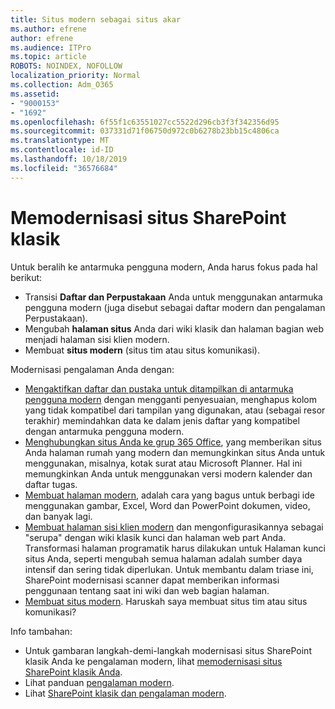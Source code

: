 ```yaml
---
title: Situs modern sebagai situs akar
ms.author: efrene
author: efrene
ms.audience: ITPro
ms.topic: article
ROBOTS: NOINDEX, NOFOLLOW
localization_priority: Normal
ms.collection: Adm_O365
ms.assetid:
- "9000153"
- "1692"
ms.openlocfilehash: 6f55f1c63551027cc5522d296cb3f3f342356d95
ms.sourcegitcommit: 037331d71f06750d972c0b6278b23bb15c4806ca
ms.translationtype: MT
ms.contentlocale: id-ID
ms.lasthandoff: 10/18/2019
ms.locfileid: "36576684"
---
```

# <a name="modernize-your-classic-sharepoint-site"></a>Memodernisasi situs SharePoint klasik

Untuk beralih ke antarmuka pengguna modern, Anda harus fokus pada hal berikut:

- Transisi **Daftar dan Perpustakaan** Anda untuk menggunakan antarmuka pengguna modern (juga disebut sebagai daftar modern dan pengalaman Perpustakaan).
- Mengubah **halaman situs** Anda dari wiki klasik dan halaman bagian web menjadi halaman sisi klien modern.
- Membuat **situs modern** (situs tim atau situs komunikasi).

Modernisasi pengalaman Anda dengan:
- [Mengaktifkan daftar dan pustaka untuk ditampilkan di antarmuka pengguna modern](https://docs.microsoft.com/sharepoint/dev/transform/modernize-userinterface-lists-and-libraries) dengan mengganti penyesuaian, menghapus kolom yang tidak kompatibel dari tampilan yang digunakan, atau (sebagai resor terakhir) memindahkan data ke dalam jenis daftar yang kompatibel dengan antarmuka pengguna modern.
- [Menghubungkan situs Anda ke grup 365 Office](https://docs.microsoft.com/sharepoint/dev/transform/modernize-connect-to-office365-group), yang memberikan situs Anda halaman rumah yang modern dan memungkinkan situs Anda untuk menggunakan, misalnya, kotak surat atau Microsoft Planner. Hal ini memungkinkan Anda untuk menggunakan versi modern kalender dan daftar tugas.
- [Membuat halaman modern](https://support.office.com/article/create-and-use-modern-pages-on-a-sharepoint-site-b3d46deb-27a6-4b1e-87b8-df851e503dec), adalah cara yang bagus untuk berbagi ide menggunakan gambar, Excel, Word dan PowerPoint dokumen, video, dan banyak lagi.
- [Membuat halaman sisi klien modern](https://docs.microsoft.com/sharepoint/dev/transform/modernize-userinterface-site-pages) dan mengonfigurasikannya sebagai "serupa" dengan wiki klasik kunci dan halaman web part Anda. Transformasi halaman programatik harus dilakukan untuk Halaman kunci situs Anda, seperti mengubah semua halaman adalah sumber daya intensif dan sering tidak diperlukan. Untuk membantu dalam triase ini, SharePoint modernisasi scanner dapat memberikan informasi penggunaan tentang saat ini wiki dan web bagian halaman.
- [Membuat situs modern](https://support.office.com/article/create-a-team-site-in-sharepoint-ef10c1e7-15f3-42a3-98aa-b5972711777d). Haruskah saya membuat situs tim atau situs komunikasi?

Info tambahan: 
- Untuk gambaran langkah-demi-langkah modernisasi situs SharePoint klasik Anda ke pengalaman modern, lihat [memodernisasi situs SharePoint klasik Anda](https://docs.microsoft.com/sharepoint/dev/transform/modernize-classic-sites).
- Lihat panduan [pengalaman modern](https://docs.microsoft.com/sharepoint/guide-to-sharepoint-modern-experience).
- Lihat [SharePoint klasik dan pengalaman modern](https://support.office.com/article/sharepoint-classic-and-modern-experiences-5725c103-505d-4a6e-9350-300d3ec7d73f). 




